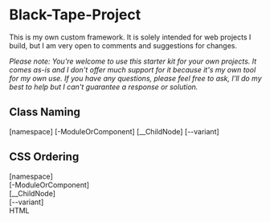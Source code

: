 # Black-Tape-Project

This is my own custom framework. It is solely intended for web projects I build, but I am very open to comments and suggestions for changes.

*Please note: You're welcome to use this starter kit for your own projects. It comes as-is and I don't offer much support for it because it's my own tool for my own use. If you have any questions, please feel free to ask, I'll do my best to help but I can't guarantee a response or solution.*

## Class Naming

[namespace] [-ModuleOrComponent] [__ChildNode] [--variant]

## CSS Ordering

[namespace]  
[-ModuleOrComponent]  
[__ChildNode]  
[--variant]  
HTML  
